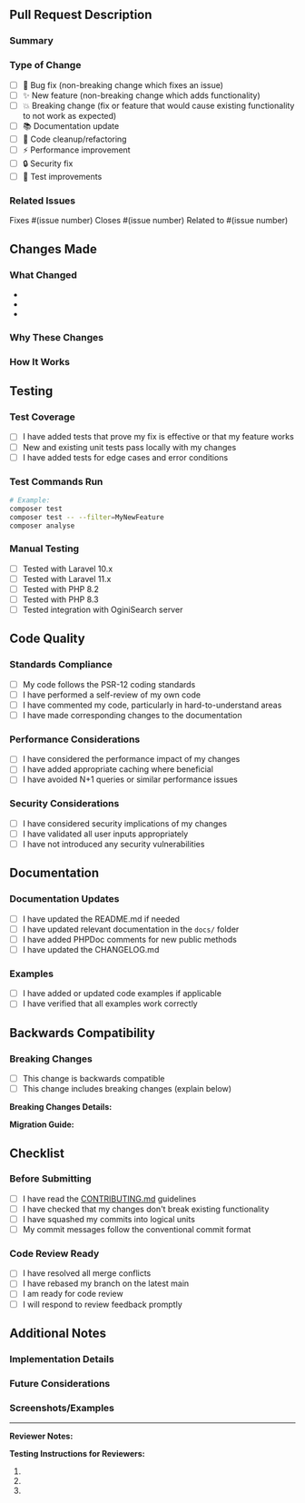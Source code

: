 ## Pull Request Description

### Summary
<!-- Provide a brief summary of the changes -->

### Type of Change
<!-- Mark the relevant option with an "x" -->
- [ ] 🐛 Bug fix (non-breaking change which fixes an issue)
- [ ] ✨ New feature (non-breaking change which adds functionality)
- [ ] 💥 Breaking change (fix or feature that would cause existing functionality to not work as expected)
- [ ] 📚 Documentation update
- [ ] 🧹 Code cleanup/refactoring
- [ ] ⚡ Performance improvement
- [ ] 🔒 Security fix
- [ ] 🧪 Test improvements

### Related Issues
<!-- Link to related issues -->
Fixes #(issue number)
Closes #(issue number)
Related to #(issue number)

## Changes Made

### What Changed
<!-- Describe the changes in detail -->
- 
- 
- 

### Why These Changes
<!-- Explain the reasoning behind these changes -->

### How It Works
<!-- Explain how the implementation works -->

## Testing

### Test Coverage
- [ ] I have added tests that prove my fix is effective or that my feature works
- [ ] New and existing unit tests pass locally with my changes
- [ ] I have added tests for edge cases and error conditions

### Test Commands Run
<!-- List the test commands you ran -->
```bash
# Example:
composer test
composer test -- --filter=MyNewFeature
composer analyse
```

### Manual Testing
<!-- Describe any manual testing performed -->
- [ ] Tested with Laravel 10.x
- [ ] Tested with Laravel 11.x
- [ ] Tested with PHP 8.2
- [ ] Tested with PHP 8.3
- [ ] Tested integration with OginiSearch server

## Code Quality

### Standards Compliance
- [ ] My code follows the PSR-12 coding standards
- [ ] I have performed a self-review of my own code
- [ ] I have commented my code, particularly in hard-to-understand areas
- [ ] I have made corresponding changes to the documentation

### Performance Considerations
- [ ] I have considered the performance impact of my changes
- [ ] I have added appropriate caching where beneficial
- [ ] I have avoided N+1 queries or similar performance issues

### Security Considerations
- [ ] I have considered security implications of my changes
- [ ] I have validated all user inputs appropriately
- [ ] I have not introduced any security vulnerabilities

## Documentation

### Documentation Updates
- [ ] I have updated the README.md if needed
- [ ] I have updated relevant documentation in the `docs/` folder
- [ ] I have added PHPDoc comments for new public methods
- [ ] I have updated the CHANGELOG.md

### Examples
- [ ] I have added or updated code examples if applicable
- [ ] I have verified that all examples work correctly

## Backwards Compatibility

### Breaking Changes
- [ ] This change is backwards compatible
- [ ] This change includes breaking changes (explain below)

<!-- If breaking changes, explain what breaks and how to migrate -->
**Breaking Changes Details:**


**Migration Guide:**


## Checklist

### Before Submitting
- [ ] I have read the [CONTRIBUTING.md](CONTRIBUTING.md) guidelines
- [ ] I have checked that my changes don't break existing functionality
- [ ] I have squashed my commits into logical units
- [ ] My commit messages follow the conventional commit format

### Code Review Ready
- [ ] I have resolved all merge conflicts
- [ ] I have rebased my branch on the latest main
- [ ] I am ready for code review
- [ ] I will respond to review feedback promptly

## Additional Notes

### Implementation Details
<!-- Any additional implementation details -->

### Future Considerations
<!-- Any future improvements or considerations -->

### Screenshots/Examples
<!-- If applicable, add screenshots or code examples -->

---

**Reviewer Notes:**
<!-- Space for reviewers to add notes -->

**Testing Instructions for Reviewers:**
<!-- Specific instructions for testing this PR -->
1. 
2. 
3. 